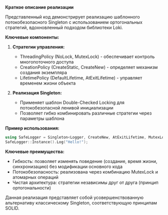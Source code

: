 **Краткое описание реализации**

Представленный код демонстрирует реализацию шаблонного потокобезопасного Singleton с использованием ортогональных стратегий, вдохновленный подходом библиотеки Loki.

**Ключевые компоненты:**

1. **Стратегии управления:**
   - ThreadingPolicy (NoLock, MutexLock) - обеспечивает контроль многопоточного доступа
   - CreationPolicy (CreateStatic, CreateNew) - определяет механизм создания экземпляра
   - LifetimePolicy (DefaultLifetime, AtExitLifetime) - управляет временем жизни объекта

2. **Реализация Singleton:**
   - Применяет шаблон Double-Checked Locking для потокобезопасной ленивой инициализации
   - Позволяет гибко комбинировать различные стратегии через параметры шаблона

**Пример использования:**
```cpp
using SafeLogger = Singleton<Logger, CreateNew, AtExitLifetime, MutexLock>;
SafeLogger::Instance().Log("Hello!");
```

**Ключевые преимущества:**
- Гибкость: позволяет изменять поведение (создание, время жизни, синхронизацию) без модификации основного кода
- Потокобезопасность: реализована через комбинацию MutexLock и атомарных операций
- Чистая архитектура: стратегии независимы друг от друга (принцип ортогональности)

Данная реализация представляет собой усовершенствованную альтернативу классическому Singleton, соответствующую принципам SOLID.
